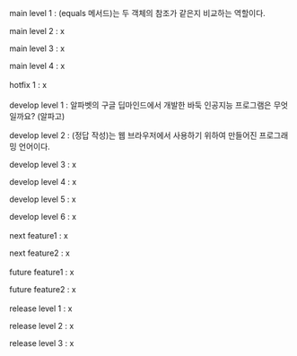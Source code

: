 main level 1 : (equals 메서드)는 두 객체의 참조가 같은지 비교하는 역할이다.

main level 2 : x

main level 3 : x

main level 4 : x
<br></br>
hotfix 1 : x
<br></br>
develop level 1 : 알파벳의 구글 딥마인드에서 개발한 바둑 인공지능 프로그램은 무엇일까요? (알파고)

develop level 2 : (정답 작성)는 웹 브라우저에서 사용하기 위하여 만들어진 프로그래밍 언어이다.

develop level 3 : x

develop level 4 : x

develop level 5 : x

develop level 6 : x
<br></br>
next feature1 : x

next feature2 : x
<br></br>
future feature1 : x

future feature2 : x
<br></br>
release level 1 : x

release level 2 : x

release level 3 : x